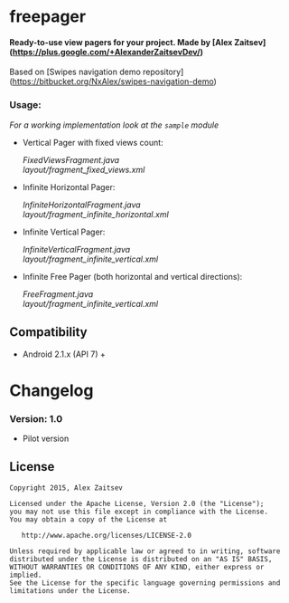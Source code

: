 # freepager

#### Ready-to-use view pagers for your project. Made by [Alex Zaitsev] (https://plus.google.com/+AlexanderZaitsevDev/)

Based on [Swipes navigation demo repository] (https://bitbucket.org/NxAlex/swipes-navigation-demo)

### Usage:

*For a working implementation look at the ```sample``` module*

* Vertical Pager with fixed views count:

    *FixedViewsFragment.java*  
    *layout/fragment_fixed_views.xml*

* Infinite Horizontal Pager:

    *InfiniteHorizontalFragment.java*  
    *layout/fragment_infinite_horizontal.xml*

* Infinite Vertical Pager:

    *InfiniteVerticalFragment.java*  
    *layout/fragment_infinite_vertical.xml*

* Infinite Free Pager (both horizontal and vertical directions):

    *FreeFragment.java*  
    *layout/fragment_infinite_vertical.xml*

## Compatibility

  * Android 2.1.x (API 7) +

# Changelog

### Version: 1.0

  * Pilot version

## License

    Copyright 2015, Alex Zaitsev

    Licensed under the Apache License, Version 2.0 (the "License");
    you may not use this file except in compliance with the License.
    You may obtain a copy of the License at

       http://www.apache.org/licenses/LICENSE-2.0

    Unless required by applicable law or agreed to in writing, software
    distributed under the License is distributed on an "AS IS" BASIS,
    WITHOUT WARRANTIES OR CONDITIONS OF ANY KIND, either express or implied.
    See the License for the specific language governing permissions and
    limitations under the License.
